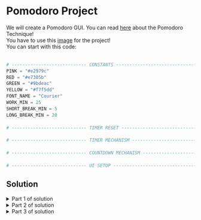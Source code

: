 # Pomodoro Project

We will create a Pomodoro GUI. You can read [here](https://en.wikipedia.org/wiki/Pomodoro_Technique) about the Pomodoro Technique!
<br>
You have to use this [image](https://github.com/Olexandr-Andriyenko/Python-learning-path/blob/main/illustrations/tomato.png) for the project!
<br>
You can start with this code:

```python

# ---------------------------- CONSTANTS ------------------------------- #
PINK = "#e2979c"
RED = "#e7305b"
GREEN = "#9bdeac"
YELLOW = "#f7f5dd"
FONT_NAME = "Courier"
WORK_MIN = 25
SHORT_BREAK_MIN = 5
LONG_BREAK_MIN = 20

# ---------------------------- TIMER RESET ------------------------------- # 

# ---------------------------- TIMER MECHANISM ------------------------------- # 

# ---------------------------- COUNTDOWN MECHANISM ------------------------------- # 

# ---------------------------- UI SETUP ------------------------------- #
```

## Solution

<details>
 <summary>Part 1 of solution</summary>

```python
import tkinter as tk

# ---------------------------- CONSTANTS ------------------------------- #
PINK = "#e2979c"
RED = "#e7305b"
GREEN = "#9bdeac"
YELLOW = "#f7f5dd"
FONT_NAME = "Courier"
WORK_MIN = 25
SHORT_BREAK_MIN = 5
LONG_BREAK_MIN = 20


# ---------------------------- TIMER RESET ------------------------------- #

# ---------------------------- TIMER MECHANISM ------------------------------- #



# ---------------------------- COUNTDOWN MECHANISM ------------------------------- #



# ---------------------------- UI SETUP ------------------------------- #
# Create a new window
root = tk.Tk()
# Set title of the window
root.title("Pomodoro")
# Configer the window
root.config(padx=100, pady=50)
# Create a canvas widget to place an image on the top of the canvas
canvas = tk.Canvas(width=200, height=224)
# Add image to the canvas
tomato_img = tk.PhotoImage(file="tomato.png")
canvas.create_image(100, 112, image=tomato_img)  # Image in the center of the canvas, that's why x and y is half of width and height
# Note: You can't add to the image="tomato.png"!!! Firstly create PhotoImage !!!
# Now we have to position our canvas inside the window with pack or grid
canvas.pack()  # The image is taking the entire space of the window, resize window with config

# ------------------------------------------------ #
root.mainloop()

```
  
</details>

<details>
 <summary>Part 2 of solution</summary>

<p align="left">
<img src="https://github.com/Olexandr-Andriyenko/Python-learning-path/blob/main/illustrations/img54.PNG" width="300">
<p>

Lets correct the blue marked area of the image! You have just to change the x value of the canvas image from `100` to `103`!

```python
import tkinter as tk

# ---------------------------- CONSTANTS ------------------------------- #
PINK = "#e2979c"
RED = "#e7305b"
GREEN = "#9bdeac"
YELLOW = "#f7f5dd"
FONT_NAME = "Courier"
WORK_MIN = 25
SHORT_BREAK_MIN = 5
LONG_BREAK_MIN = 20


# ---------------------------- TIMER RESET ------------------------------- #

# ---------------------------- TIMER MECHANISM ------------------------------- #



# ---------------------------- COUNTDOWN MECHANISM ------------------------------- #



# ---------------------------- UI SETUP ------------------------------- #
# Create a new window
root = tk.Tk()
# Set title of the window
root.title("Pomodoro")
# Configer the window
root.config(padx=100, pady=50, bg=YELLOW) # Change the window background color with bg


# Create a canvas widget to place an image on the top of the canvas
canvas = tk.Canvas(width=200, height=224, bg=YELLOW, highlightthickness=0)  # highlightthickness will remove the border! Them you can change x from 103 to 100
# Add image to the canvas
tomato_img = tk.PhotoImage(file="tomato.png")
canvas.create_image(100, 112, image=tomato_img)  # Image in the center of the canvas, that's why x and y is half of width and height
# Note: You can't add to the image="tomato.png"!!! Firstly create PhotoImage !!!
# Now we have to position our canvas inside the window with pack or grid

# Display some text
canvas.create_text(103, 130, text="00:00", fill="white", font=(FONT_NAME, 35, "bold"))  # With a little experimentation I figured the values 103 and 130 out
canvas.pack()  # The image is taking the entire space of the window, resize window with config



# ------------------------------------------------ #
root.mainloop()

```
 
Now the program should looks like this:

<p align="left">
<img src="https://github.com/Olexandr-Andriyenko/Python-learning-path/blob/main/illustrations/img55.PNG" width="300">
<p>
 
</details>

<details>
 <summary>Part 3 of solution</summary>


```python
import tkinter as tk

# ---------------------------- CONSTANTS ------------------------------- #
PINK = "#e2979c"
RED = "#e7305b"
GREEN = "#9bdeac"
YELLOW = "#f7f5dd"
FONT_NAME = "Courier"
WORK_MIN = 25
SHORT_BREAK_MIN = 5
LONG_BREAK_MIN = 20


# ---------------------------- TIMER RESET ------------------------------- #

# ---------------------------- TIMER MECHANISM ------------------------------- #



# ---------------------------- COUNTDOWN MECHANISM ------------------------------- #



# ---------------------------- UI SETUP ------------------------------- #
# Create a new window
root = tk.Tk()
# Set title of the window
root.title("Pomodoro")
# Configer the window
root.config(padx=100, pady=50, bg=YELLOW) # Change the window background color with bg


# Create a canvas widget to place an image on the top of the canvas
canvas = tk.Canvas(width=200, height=224, bg=YELLOW, highlightthickness=0)  # highlightthickness will remove the border!
# Add image to the canvas
tomato_img = tk.PhotoImage(file="tomato.png")
canvas.create_image(100, 112, image=tomato_img)  # Image in the center of the canvas, that's why x and y is half of width and height
# Note: You can't add to the image="tomato.png"!!! Firstly create PhotoImage !!!
# Now we have to position our canvas inside the window with pack or grid

# Display some text
canvas.create_text(103, 130, text="00:00", fill="white", font=(FONT_NAME, 35, "bold"))  # With a little experimentation I figured the values 103 and 130 out
# Now we will use only grid not pack
canvas.grid(column=1, row=1)
# canvas.pack()  # The image is taking the entire space of the window, resize window with config

# Add a title label
title_label = tk.Label(text="Timer", fg=GREEN, font=(FONT_NAME, 50), bg=YELLOW)
title_label.grid(column=1, row=0)

# Add the start button
start_button = tk.Button(text="Start")
start_button.grid(column=0, row=2)

# Add the reset button
reset_button = tk.Button(text="Reset")
reset_button.grid(column=2, row=2)

# Add the checkmark
check_marks = tk.Label(text="✔", fg=GREEN, bg=YELLOW)
check_marks.grid(column=1, row=3)


# ------------------------------------------------ #
root.mainloop()

```
 
Now the program should looks like this:

<p align="left">
<img src="https://github.com/Olexandr-Andriyenko/Python-learning-path/blob/main/illustrations/img56.PNG" width="300">
<p>
 
</details>
